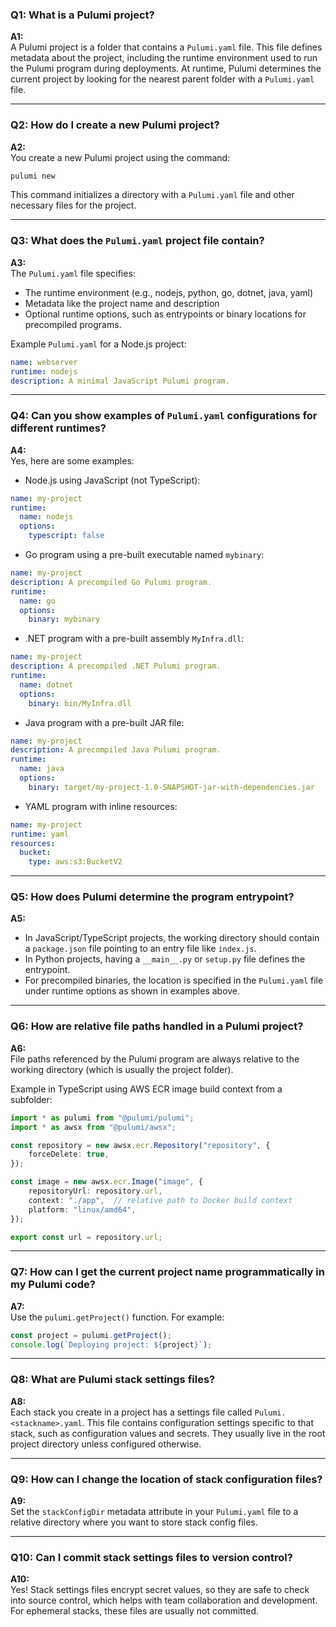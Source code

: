 ### Q1: What is a Pulumi project?  
**A1:**  
A Pulumi project is a folder that contains a `Pulumi.yaml` file. This file defines metadata about the project, including the runtime environment used to run the Pulumi program during deployments. At runtime, Pulumi determines the current project by looking for the nearest parent folder with a `Pulumi.yaml` file.

---

### Q2: How do I create a new Pulumi project?  
**A2:**  
You create a new Pulumi project using the command:  
```bash
pulumi new
```  
This command initializes a directory with a `Pulumi.yaml` file and other necessary files for the project.

---

### Q3: What does the `Pulumi.yaml` project file contain?  
**A3:**  
The `Pulumi.yaml` file specifies:  
- The runtime environment (e.g., nodejs, python, go, dotnet, java, yaml)  
- Metadata like the project name and description  
- Optional runtime options, such as entrypoints or binary locations for precompiled programs.  

Example `Pulumi.yaml` for a Node.js project:  
```yaml
name: webserver
runtime: nodejs
description: A minimal JavaScript Pulumi program.
```

---

### Q4: Can you show examples of `Pulumi.yaml` configurations for different runtimes?  
**A4:**  
Yes, here are some examples:  

- Node.js using JavaScript (not TypeScript):  
```yaml
name: my-project
runtime:
  name: nodejs
  options:
    typescript: false
```

- Go program using a pre-built executable named `mybinary`:  
```yaml
name: my-project
description: A precompiled Go Pulumi program.
runtime:
  name: go
  options:
    binary: mybinary
```

- .NET program with a pre-built assembly `MyInfra.dll`:  
```yaml
name: my-project
description: A precompiled .NET Pulumi program.
runtime:
  name: dotnet
  options:
    binary: bin/MyInfra.dll
```

- Java program with a pre-built JAR file:  
```yaml
name: my-project
description: A precompiled Java Pulumi program.
runtime:
  name: java
  options:
    binary: target/my-project-1.0-SNAPSHOT-jar-with-dependencies.jar
```

- YAML program with inline resources:  
```yaml
name: my-project
runtime: yaml
resources:
  bucket:
    type: aws:s3:BucketV2
```

---

### Q5: How does Pulumi determine the program entrypoint?  
**A5:**  
- In JavaScript/TypeScript projects, the working directory should contain a `package.json` file pointing to an entry file like `index.js`.  
- In Python projects, having a `__main__.py` or `setup.py` file defines the entrypoint.  
- For precompiled binaries, the location is specified in the `Pulumi.yaml` file under runtime options as shown in examples above.

---

### Q6: How are relative file paths handled in a Pulumi project?  
**A6:**  
File paths referenced by the Pulumi program are always relative to the working directory (which is usually the project folder).  

Example in TypeScript using AWS ECR image build context from a subfolder:  
```typescript
import * as pulumi from "@pulumi/pulumi";
import * as awsx from "@pulumi/awsx";

const repository = new awsx.ecr.Repository("repository", {
    forceDelete: true,
});

const image = new awsx.ecr.Image("image", {
    repositoryUrl: repository.url,
    context: "./app",  // relative path to Docker build context
    platform: "linux/amd64",
});

export const url = repository.url;
```

---

### Q7: How can I get the current project name programmatically in my Pulumi code?  
**A7:**  
Use the `pulumi.getProject()` function. For example:  
```typescript
const project = pulumi.getProject();
console.log(`Deploying project: ${project}`);
```

---

### Q8: What are Pulumi stack settings files?  
**A8:**  
Each stack you create in a project has a settings file called `Pulumi.<stackname>.yaml`. This file contains configuration settings specific to that stack, such as configuration values and secrets. They usually live in the root project directory unless configured otherwise.

---

### Q9: How can I change the location of stack configuration files?  
**A9:**  
Set the `stackConfigDir` metadata attribute in your `Pulumi.yaml` file to a relative directory where you want to store stack config files.

---

### Q10: Can I commit stack settings files to version control?  
**A10:**  
Yes! Stack settings files encrypt secret values, so they are safe to check into source control, which helps with team collaboration and development. For ephemeral stacks, these files are usually not committed.
